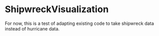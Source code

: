 # ShipwreckVisualization
For now, this is a test of adapting existing code to take shipwreck data instead of hurricane data.
